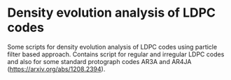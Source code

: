 # Density evolution analysis of LDPC codes

Some scripts for density evolution analysis of LDPC codes using particle filter based approach. Contains script for regular and irregular LDPC codes and also for some standard protograph codes AR3A and AR4JA (https://arxiv.org/abs/1208.2394).

